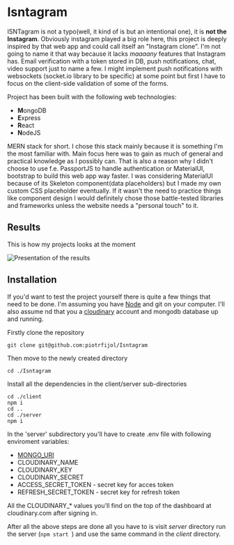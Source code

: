 # Isntagram 

ISNTagram is not a typo(well, it kind of is but an intentional one), it is **not the Instagram**. Obviously instagram played a big role here, this project is deeply inspired by that web app and could call itself an "Instagram clone". I'm not going to name it that way because it lacks *maaaany* features that Instagram has. Email verification with a token stored in DB, push notifications, chat, video support just to name a few. I might implement push notifications with websockets (socket.io library to be specific) at some point but first I have to focus on the client-side validation of some of the forms.

Project has been built with the following web technologies:

- **M**ongoDB
- **E**xpress
- **R**eact
- **N**odeJS

MERN stack for short. I chose this stack mainly because it is something I'm the most familiar with. Main focus here was to gain as much of general and practical knowledge as I possibly can. That is also a reason why I didn't choose to use f.e. PassportJS to handle authentication or
MaterialUI, bootstrap to build this web app way faster. I was considering MaterialUI because of its Skeleton component(data placeholders) but I made my own custom CSS placeholder eventually. If it wasn't the need to practice things like component design I would definitely chose those battle-tested libraries and frameworks unless the website needs a "personal touch" to it.

## Results

This is how my projects looks at the moment

![Presentation of the results](https://github.com/piotrfijol/Isntagram/blob/main/readme-assets/showcase.gif)

## Installation

If you'd want to test the project yourself there is quite a few things that need to be done.
I'm assuming you have [Node](https://nodejs.org/en/) and git on your computer. I'll also assume nd that you a [cloudinary](https://cloudinary.com/) account and mongodb database up and running.

Firstly clone the repository

```
git clone git@github.com:piotrfijol/Isntagram
```

Then move to the newly created directory

```
cd ./Isntagram
```

Install all the dependencies in the client/server sub-directories

```
cd ./client
npm i
cd ..
cd ./server
npm i
```
In the 'server' subdirectory you'll have to create .env file with following enviroment variables:

- [MONGO_URI](https://www.mongodb.com/docs/manual/reference/connection-string/)
- CLOUDINARY_NAME
- CLOUDINARY_KEY
- CLOUDINARY_SECRET 
- ACCESS_SECRET_TOKEN   - secret key for acces token
- REFRESH_SECRET_TOKEN  - secret key for refresh token

All the CLOUDINARY_* values you'll find on the top of the dashboard at cloudinary.com after signing in.

After all the above steps are done all you have to is visit *server* directory run the server (`npm start `) and use the same command in the *client* directory.

